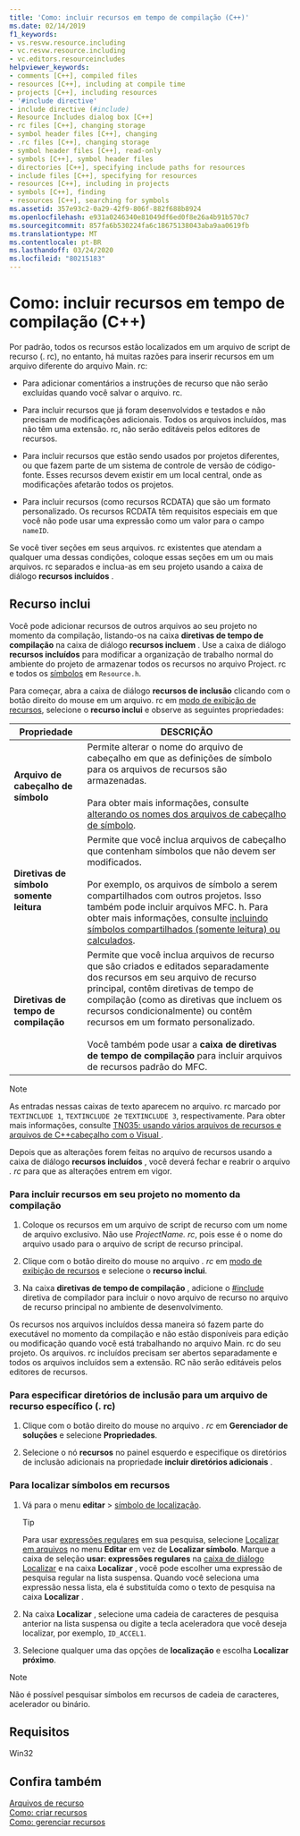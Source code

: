 ```yaml
---
title: 'Como: incluir recursos em tempo de compilação (C++)'
ms.date: 02/14/2019
f1_keywords:
- vs.resvw.resource.including
- vc.resvw.resource.including
- vc.editors.resourceincludes
helpviewer_keywords:
- comments [C++], compiled files
- resources [C++], including at compile time
- projects [C++], including resources
- '#include directive'
- include directive (#include)
- Resource Includes dialog box [C++]
- rc files [C++], changing storage
- symbol header files [C++], changing
- .rc files [C++], changing storage
- symbol header files [C++], read-only
- symbols [C++], symbol header files
- directories [C++], specifying include paths for resources
- include files [C++], specifying for resources
- resources [C++], including in projects
- symbols [C++], finding
- resources [C++], searching for symbols
ms.assetid: 357e93c2-0a29-42f9-806f-882f688b8924
ms.openlocfilehash: e931a0246340e81049df6ed0f8e26a4b91b570c7
ms.sourcegitcommit: 857fa6b530224fa6c18675138043aba9aa0619fb
ms.translationtype: MT
ms.contentlocale: pt-BR
ms.lasthandoff: 03/24/2020
ms.locfileid: "80215183"
---
```

# <a name="how-to-include-resources-at-compile-time-c"></a>Como: incluir recursos em tempo de compilação (C++)

Por padrão, todos os recursos estão localizados em um arquivo de script de recurso (. rc), no entanto, há muitas razões para inserir recursos em um arquivo diferente do arquivo Main. rc:

- Para adicionar comentários a instruções de recurso que não serão excluídas quando você salvar o arquivo. rc.

- Para incluir recursos que já foram desenvolvidos e testados e não precisam de modificações adicionais. Todos os arquivos incluídos, mas não têm uma extensão. rc, não serão editáveis pelos editores de recursos.

- Para incluir recursos que estão sendo usados por projetos diferentes, ou que fazem parte de um sistema de controle de versão de código-fonte. Esses recursos devem existir em um local central, onde as modificações afetarão todos os projetos.

- Para incluir recursos (como recursos RCDATA) que são um formato personalizado. Os recursos RCDATA têm requisitos especiais em que você não pode usar uma expressão como um valor para o campo `nameID`.

Se você tiver seções em seus arquivos. rc existentes que atendam a qualquer uma dessas condições, coloque essas seções em um ou mais arquivos. rc separados e inclua-as em seu projeto usando a caixa de diálogo **recursos incluídos** .

## <a name="resource-includes"></a>Recurso inclui

Você pode adicionar recursos de outros arquivos ao seu projeto no momento da compilação, listando-os na caixa **diretivas de tempo de compilação** na caixa de diálogo **recursos incluem** . Use a caixa de diálogo **recursos incluídos** para modificar a organização de trabalho normal do ambiente do projeto de armazenar todos os recursos no arquivo Project. rc e todos os [símbolos](../windows/symbols-resource-identifiers.md) em `Resource.h`.

Para começar, abra a caixa de diálogo **recursos de inclusão** clicando com o botão direito do mouse em um arquivo. rc em [modo de exibição de recursos](how-to-create-a-resource-script-file.md#create-resources), selecione o **recurso inclui** e observe as seguintes propriedades:

| Propriedade | DESCRIÇÃO |
|---|---|
| **Arquivo de cabeçalho de símbolo** | Permite alterar o nome do arquivo de cabeçalho em que as definições de símbolo para os arquivos de recursos são armazenadas.<br/><br/>Para obter mais informações, consulte [alterando os nomes dos arquivos de cabeçalho de símbolo](../windows/changing-the-names-of-symbol-header-files.md). |
| **Diretivas de símbolo somente leitura** | Permite que você inclua arquivos de cabeçalho que contenham símbolos que não devem ser modificados.<br/><br/>Por exemplo, os arquivos de símbolo a serem compartilhados com outros projetos. Isso também pode incluir arquivos MFC. h. Para obter mais informações, consulte [incluindo símbolos compartilhados (somente leitura) ou calculados](../windows/including-shared-read-only-or-calculated-symbols.md). |
| **Diretivas de tempo de compilação** | Permite que você inclua arquivos de recurso que são criados e editados separadamente dos recursos em seu arquivo de recurso principal, contêm diretivas de tempo de compilação (como as diretivas que incluem os recursos condicionalmente) ou contêm recursos em um formato personalizado.<br/><br/>Você também pode usar a **caixa de diretivas de tempo de compilação** para incluir arquivos de recursos padrão do MFC. |

> [!NOTE]
> As entradas nessas caixas de texto aparecem no arquivo. rc marcado por `TEXTINCLUDE 1`, `TEXTINCLUDE 2`e `TEXTINCLUDE 3`, respectivamente. Para obter mais informações, consulte [TN035: usando vários arquivos de recursos e arquivos de C++cabeçalho com o Visual ](../mfc/tn035-using-multiple-resource-files-and-header-files-with-visual-cpp.md).

Depois que as alterações forem feitas no arquivo de recursos usando a caixa de diálogo **recursos incluídos** , você deverá fechar e reabrir o arquivo *. rc* para que as alterações entrem em vigor.

### <a name="to-include-resources-in-your-project-at-compile-time"></a>Para incluir recursos em seu projeto no momento da compilação

1. Coloque os recursos em um arquivo de script de recurso com um nome de arquivo exclusivo. Não use *ProjectName. rc*, pois esse é o nome do arquivo usado para o arquivo de script de recurso principal.

1. Clique com o botão direito do mouse no arquivo *. rc* em [modo de exibição de recursos](how-to-create-a-resource-script-file.md#create-resources) e selecione o **recurso inclui**.

1. Na caixa **diretivas de tempo de compilação** , adicione o [#include](../preprocessor/hash-include-directive-c-cpp.md) diretiva de compilador para incluir o novo arquivo de recurso no arquivo de recurso principal no ambiente de desenvolvimento.

Os recursos nos arquivos incluídos dessa maneira só fazem parte do executável no momento da compilação e não estão disponíveis para edição ou modificação quando você está trabalhando no arquivo Main. rc do seu projeto. Os arquivos. rc incluídos precisam ser abertos separadamente e todos os arquivos incluídos sem a extensão. RC não serão editáveis pelos editores de recursos.

### <a name="to-specify-include-directories-for-a-specific-resource-rc-file"></a>Para especificar diretórios de inclusão para um arquivo de recurso específico (. rc)

1. Clique com o botão direito do mouse no arquivo *. rc* em **Gerenciador de soluções** e selecione **Propriedades**.

1. Selecione o nó **recursos** no painel esquerdo e especifique os diretórios de inclusão adicionais na propriedade **incluir diretórios adicionais** .

### <a name="to-find-symbols-in-resources"></a>Para localizar símbolos em recursos

1. Vá para o menu **editar** > [símbolo de localização](/visualstudio/ide/go-to).

   > [!TIP]
   > Para usar [expressões regulares](/visualstudio/ide/using-regular-expressions-in-visual-studio) em sua pesquisa, selecione [Localizar em arquivos](/visualstudio/ide/reference/find-command) no menu **Editar** em vez de **Localizar símbolo**. Marque a caixa de seleção **usar: expressões regulares** na [caixa de diálogo Localizar](/visualstudio/ide/finding-and-replacing-text) e na caixa **Localizar** , você pode escolher uma expressão de pesquisa regular na lista suspensa. Quando você seleciona uma expressão nessa lista, ela é substituída como o texto de pesquisa na caixa **Localizar** .

1. Na caixa **Localizar** , selecione uma cadeia de caracteres de pesquisa anterior na lista suspensa ou digite a tecla aceleradora que você deseja localizar, por exemplo, `ID_ACCEL1`.

1. Selecione qualquer uma das opções de **localização** e escolha **Localizar próximo**.

> [!NOTE]
> Não é possível pesquisar símbolos em recursos de cadeia de caracteres, acelerador ou binário.

## <a name="requirements"></a>Requisitos

Win32

## <a name="see-also"></a>Confira também

[Arquivos de recurso](../windows/resource-files-visual-studio.md)<br/>
[Como: criar recursos](../windows/how-to-create-a-resource-script-file.md)<br/>
[Como: gerenciar recursos](../windows/how-to-copy-resources.md)<br/>
